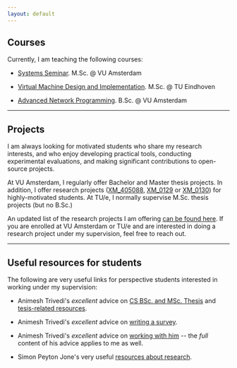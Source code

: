 ```yaml
---
layout: default
---
```


## Courses

Currently, I am teaching the following courses:

* [Systems Seminar](https://studiegids.vu.nl/en/courses/2024-2025/XM_0122#/). M.Sc. @ VU Amsterdam

* [Virtual Machine Design and Implementation](https://research.tue.nl/en/courses/language-virtual-machines-design-and-implementation). M.Sc. @ TU Eindhoven

* [Advanced Network Programming](https://studiegids.vu.nl/en/Bachelor/2024-2025/computer-science/XB_0048#/). B.Sc. @ VU Amsterdam

---

## Projects

I am always looking for motivated students who share my research interests, and who enjoy developing practical tools, conducting experimental evaluations, and making significant contributions to open-source projects.

At VU Amsterdam, I regularly offer Bachelor and Master thesis projects. In addition, I offer research projects ([XM_405088](https://studiegids.vu.nl/EN/courses/2022-2023/XM_405088#/), [XM_0129](https://studiegids.vu.nl/EN/courses/2022-2023/XM_0129#/) or [XM_0130](https://studiegids.vu.nl/en/Master/2022-2023/computer-science-joint-degree/XM_0130#/)) for highly-motivated students. At TU/e, I normally supervise M.Sc. thesis projects (but no B.Sc.)

An updated list of the research projects I am offering [can be found here](https://docs.google.com/document/d/1k-wTpn1JyAtVg72pIrsOZnGdjrWzEz_CIExGq_6RCLI/edit). If you are enrolled at VU Amsterdam or TU/e and are interested in doing a research project under my supervision, feel free to reach out.


---

## Useful resources for students

The following are very useful links for perspective students interested in working under my supervision:

* Animesh Trivedi's _excellent_ advice on [CS BSc. and MSc. Thesis](https://animeshtrivedi.github.io/thesis-content-advice/) and [tesis-related resources](https://animeshtrivedi.github.io/thesis-resources/).

* Animesh Trivedi's _excellent_ advice on [writing a survey](https://animeshtrivedi.github.io/lit-study/).

* Animesh Trivedi's _excellent_ advice on [working with him](https://animeshtrivedi.github.io/lit-study/) -- the _full_ content of his advice applies to me as well.

* Simon Peyton Jone's very useful [resources about research](https://simon.peytonjones.org/research-skills/).
